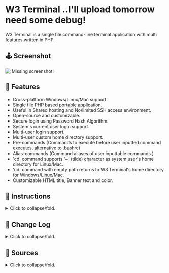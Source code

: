 # W3 Terminal ..I'll upload tomorrow need some debug!
W3 Terminal is a single file command-line terminal application
with multi features written in PHP.

## **🕹️ Screenshot**
![&nbsp;Missing screenshot!](/../master/screepshot.png?raw=true)

## **🎈 Features**
* Cross-platform Windows/Linux/Mac support.
* Single file PHP based portable application.
* Useful in Shared hosting and No/limited SSH access environment.
* Open-source and customizable.
* Secure login using Password Hash Algorithm.
* System's current user login support.
* Multi-user login support.
* Multi-user custom home directory support.
* Pre-commands (Commands to execute before user inputted command executes, alternative to .bashrc)
* Alias-commands (Command aliases of user inputtable commands.)
* 'cd' command supports '~' (tilde) character as system user's home directory for Linux/Mac.
* 'cd' command with empty path returns to W3 Terminal's home directory for Windows/Linux/Mac.
* Customizable HTML title, Banner text and color.

## **🎈 Instructions**
<details><summary>Click to collapse/fold.</summary><br/> 

* Ensure you're in PHP version 7.0.0 equal or higher.
* Look over 'W3 Terminal' PHP file from top on text editor.
* Read 'USER GUIDE' section and edit 'USER CONFIG' section.
* Generate password hash here: https://www.sordum.org/hashgenerator
* Save/upload edited file at web server and open it in a browser.
</details>

## **🎈 Change Log**
<details><summary>Click to collapse/fold.</summary><br/> 

* v0.1.0 - Initial release</details>

## **🎈 Sources**
<details><summary>Click to collapse/fold.</summary><br/>
  
* Project source: https://github.com/metaspook/w3-terminal
* Based on 'Web Console': https://github.com/nickola/web-console
* Various code snippets from: https://github.com/metaspook/metasnippet
* jQuery JavaScript Library: https://github.com/jquery/jquery
* jQuery Terminal Emulator: https://github.com/jcubic/jquery.terminal
* jQuery Mouse Wheel Plugin: https://github.com/brandonaaron/jquery-mousewheel
* PHP JSON-RPC 2.0 Server/Client Implementation: https://github.com/sergeyfast/eazy-jsonrpc
* Normalize.css: https://github.com/necolas/normalize.css
</details>
